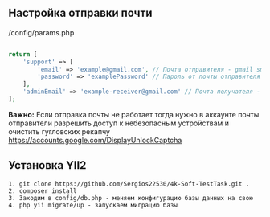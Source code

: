 Настройка отправки почти
------------
/config/params.php 
```php

return [
    'support' => [
        'email' => 'example@gmail.com', // Почта отправителя - gmail smtp
        'password' => 'examplePassword' // Пароль от почты отправителя
    ],
    'adminEmail' => 'example-receiver@gmail.com' // Почта получателя - gmail smtp
];

```
**Важно:** Если отправка почты не работает тогда нужно в аккаунте почты отправители разрешить доступ к небезопасным устройствам и очистить гугловских рекапчу https://accounts.google.com/DisplayUnlockCaptcha

Установка YII2
------------
~~~
1. git clone https://github.com/Sergios22530/4k-Soft-TestTask.git .
2. composer install
3. Заходим в config/db.php - меняем конфигурацию базы данных на свою 
4. php yii migrate/up - запускаем миграцию базы
~~~